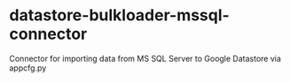 # datastore-bulkloader-mssql-connector
Connector for importing data from MS SQL Server to Google Datastore via appcfg.py
